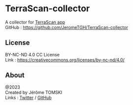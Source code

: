 # TerraScan-collector

A collector for [TerraScan app](https://terrascan.jtapp.dev/)<br />
GitHub : https://github.com/JeromeTGH/TerraScan-collector


## License

BY-NC-ND 4.0 CC License<br />
Link : https://creativecommons.org/licenses/by-nc-nd/4.0/


## About

@2023<br />
Created by Jérôme TOMSKI<br />
Links : [Twitter](https://twitter.com/jerometomski) / [GitHub](https://github.com/JeromeTGH)